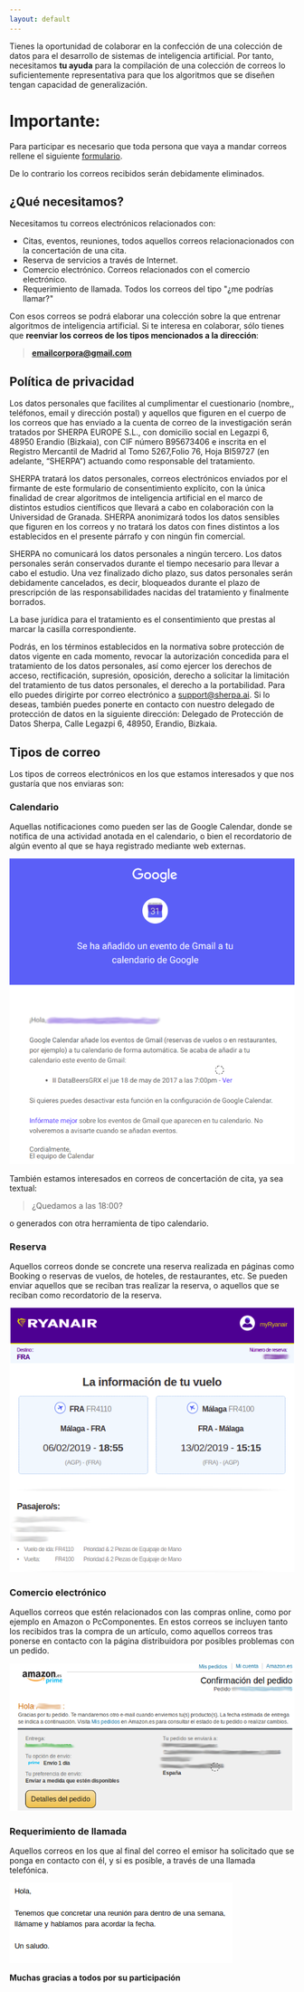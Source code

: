 ```yaml
---
layout: default
---
```



Tienes la oportunidad de colaborar en la confección de una colección de datos para el desarrollo de sistemas de inteligencia artificial. Por tanto, necesitamos **tu ayuda** para la compilación de una colección de correos lo suficientemente representativa para que los algoritmos que se diseñen tengan capacidad de generalización.

# Importante:
Para participar es necesario que toda persona que vaya a mandar correos rellene el siguiente [formulario](https://docs.google.com/forms/d/e/1FAIpQLSfJVaLsIXP_4bkX7E3PnsfcV6zRNsE5_Av7T8SotyIyel-9PQ/viewform).

De lo contrario los correos recibidos serán debidamente eliminados.

## ¿Qué necesitamos?

Necesitamos tu correos electrónicos relacionados con:
- Citas, eventos, reuniones, todos aquellos correos relacionacionados con la concertación de una cita.
- Reserva de servicios a través de Internet.
- Comercio electrónico. Correos relacionados con el comercio electrónico.
- Requerimiento de llamada. Todos los correos del tipo "¿me podrías llamar?"

Con esos correos se podrá elaborar una colección sobre la que entrenar algoritmos de inteligencia artificial. Si te interesa en colaborar, sólo tienes que **reenviar los correos de los tipos mencionados a la dirección**:

> **emailcorpora@gmail.com**

## Política de privacidad

Los datos personales que facilites al cumplimentar el cuestionario (nombre,, teléfonos, email y dirección postal) y aquellos que figuren en el cuerpo de los correos que has enviado a la cuenta de correo de la investigación serán tratados por SHERPA EUROPE S.L., con domicilio social en Legazpi 6, 48950 Erandio (Bizkaia), con CIF número B95673406 e inscrita en el Registro Mercantil de Madrid al Tomo 5267,Folio 76, Hoja BI59727 (en adelante, “SHERPA”) actuando como responsable del tratamiento.

SHERPA tratará los datos personales, correos electrónicos enviados por el firmante de este formulario de consentimiento explícito, con la única finalidad de crear algoritmos de inteligencia artificial en el marco de distintos estudios científicos que llevará a cabo en colaboración con la Universidad de Granada. SHERPA anonimizará todos los datos sensibles que figuren en los correos y no tratará los datos con fines distintos a los establecidos en el presente párrafo y con ningún fin comercial.

SHERPA no comunicará los datos personales a ningún tercero. Los datos personales serán conservados durante el tiempo necesario para llevar a cabo el estudio. Una vez finalizado dicho plazo, sus datos personales serán debidamente cancelados, es decir, bloqueados durante el plazo de prescripción de las responsabilidades nacidas del tratamiento y finalmente borrados.

La base jurídica para el tratamiento es el consentimiento que prestas al marcar la casilla correspondiente.

Podrás, en los términos establecidos en la normativa sobre protección de datos vigente en cada momento, revocar la autorización concedida para el tratamiento de los datos personales, así como ejercer los derechos de acceso, rectificación, supresión, oposición, derecho a solicitar la limitación del tratamiento de tus datos personales, el derecho a la portabilidad. Para ello puedes dirigirte por correo electrónico a support@sherpa.ai. Si lo deseas, también puedes ponerte en contacto con nuestro delegado de protección de datos en la siguiente dirección: Delegado de Protección de Datos Sherpa, Calle Legazpi 6, 48950, Erandio, Bizkaia.

## Tipos de correo

Los tipos de correos electrónicos en los que estamos interesados y que nos gustaría que nos enviaras son:

### Calendario

Aquellas notificaciones como pueden ser las de Google Calendar, donde se notifica de una actividad anotada en el calendario, o bien el recordatorio de algún evento al que se haya registrado mediante web externas.

![Image](/assets/images/EjemploCalendario.png)

También estamos interesados en correos de concertación de cita, ya sea textual:

> ¿Quedamos a las 18:00?

o generados con otra herramienta de tipo calendario.

### Reserva

Aquellos correos donde se concrete una reserva realizada en páginas como Booking o reservas de vuelos, de hoteles, de restaurantes, etc. Se pueden enviar aquellos que se reciban tras realizar la reserva, o aquellos que se reciban como recordatorio de la reserva.

![Image](/assets/images/EjemploReserva.png)

### Comercio electrónico

Aquellos correos que estén relacionados con las compras online, como por ejemplo en Amazon o PcComponentes. En estos correos se incluyen tanto los recibidos tras la compra de un artículo, como aquellos correos tras ponerse en contacto con la página distribuidora por posibles problemas con un pedido.

![Image](/assets/images/EjemploComercioElectronico.png)

### Requerimiento de llamada

Aquellos correos en los que al final del correo el emisor ha solicitado que se ponga en contacto con él, y si es posible, a través de una llamada telefónica.

![Image](/assets/images/EjemploCallme.png)


**Muchas gracias a todos por su participación**
